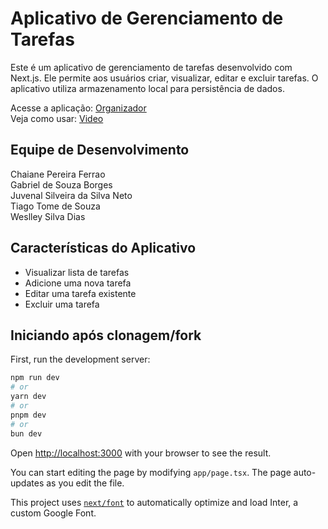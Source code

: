 # Aplicativo de Gerenciamento de Tarefas

Este é um aplicativo de gerenciamento de tarefas desenvolvido com Next.js. Ele permite aos usuários criar, visualizar, editar e excluir tarefas. O aplicativo utiliza armazenamento local para persistência de dados.

Acesse a aplicação: [Organizador]</br>
Veja como usar: [Video]

## Equipe de Desenvolvimento

Chaiane Pereira Ferrao</br>
Gabriel de Souza Borges</br>
Juvenal Silveira da Silva Neto</br>
Tiago Tome de Souza</br>
Weslley Silva Dias</br>

## Características do Aplicativo

- Visualizar lista de tarefas
- Adicione uma nova tarefa
- Editar uma tarefa existente
- Excluir uma tarefa

## Iniciando após clonagem/fork

First, run the development server:

```bash
npm run dev
# or
yarn dev
# or
pnpm dev
# or
bun dev
```

Open [http://localhost:3000](http://localhost:3000) with your browser to see the result.

You can start editing the page by modifying `app/page.tsx`. The page auto-updates as you edit the file.

This project uses [`next/font`](https://nextjs.org/docs/basic-features/font-optimization) to automatically optimize and load Inter, a custom Google Font.

[Organizador]: <https://organizador-de-tarefas-gilt.vercel.app/>
[Video]: <>

